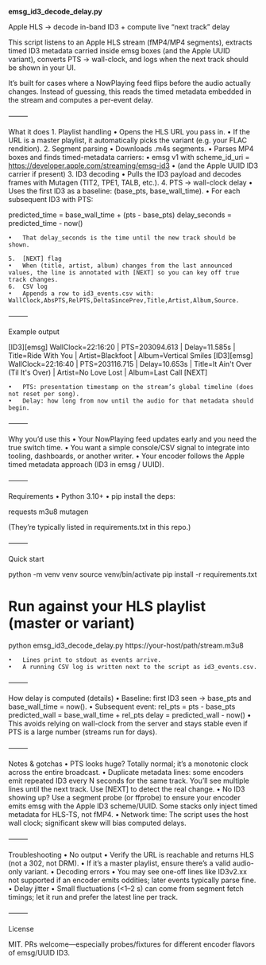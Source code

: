 
**emsg_id3_decode_delay.py**

Apple HLS → decode in-band ID3 + compute live “next track” delay

This script listens to an Apple HLS stream (fMP4/MP4 segments), extracts timed ID3 metadata carried inside emsg boxes (and the Apple UUID variant), converts PTS → wall-clock, and logs when the next track should be shown in your UI.

It’s built for cases where a NowPlaying feed flips before the audio actually changes. Instead of guessing, this reads the timed metadata embedded in the stream and computes a per-event delay.

⸻

What it does
	1.	Playlist handling
	•	Opens the HLS URL you pass in.
	•	If the URL is a master playlist, it automatically picks the variant (e.g. your FLAC rendition).
	2.	Segment parsing
	•	Downloads .m4s segments.
	•	Parses MP4 boxes and finds timed-metadata carriers:
	•	emsg v1 with scheme_id_uri = https://developer.apple.com/streaming/emsg-id3
	•	(and the Apple UUID ID3 carrier if present)
	3.	ID3 decoding
	•	Pulls the ID3 payload and decodes frames with Mutagen (TIT2, TPE1, TALB, etc.).
	4.	PTS → wall-clock delay
	•	Uses the first ID3 as a baseline: (base_pts, base_wall_time).
	•	For each subsequent ID3 with PTS:

predicted_time  = base_wall_time + (pts - base_pts)
delay_seconds   = predicted_time - now()


	•	That delay_seconds is the time until the new track should be shown.

	5.	[NEXT] flag
	•	When (title, artist, album) changes from the last announced values, the line is annotated with [NEXT] so you can key off true track changes.
	6.	CSV log
	•	Appends a row to id3_events.csv with: WallClock,AbsPTS,RelPTS,DeltaSincePrev,Title,Artist,Album,Source.

⸻

Example output

[ID3][emsg] WallClock=22:16:20 | PTS=203094.613 | Delay=11.585s | Title=Ride With You | Artist=Blackfoot | Album=Vertical Smiles
[ID3][emsg] WallClock=22:16:40 | PTS=203116.715 | Delay=10.653s | Title=It Ain't Over (Til It's Over) | Artist=No Love Lost | Album=Last Call [NEXT]

	•	PTS: presentation timestamp on the stream’s global timeline (does not reset per song).
	•	Delay: how long from now until the audio for that metadata should begin.

⸻

Why you’d use this
	•	Your NowPlaying feed updates early and you need the true switch time.
	•	You want a simple console/CSV signal to integrate into tooling, dashboards, or another writer.
	•	Your encoder follows the Apple timed metadata approach (ID3 in emsg / UUID).

⸻

Requirements
	•	Python 3.10+
	•	pip install the deps:

requests
m3u8
mutagen

(They’re typically listed in requirements.txt in this repo.)

⸻

Quick start

python -m venv venv
source venv/bin/activate
pip install -r requirements.txt

# Run against your HLS playlist (master or variant)
python emsg_id3_decode_delay.py https://your-host/path/stream.m3u8

	•	Lines print to stdout as events arrive.
	•	A running CSV log is written next to the script as id3_events.csv.

⸻

How delay is computed (details)
	•	Baseline: first ID3 seen → base_pts and base_wall_time = now().
	•	Subsequent event:
rel_pts = pts - base_pts
predicted_wall = base_wall_time + rel_pts
delay = predicted_wall - now()
	•	This avoids relying on wall-clock from the server and stays stable even if PTS is a large number (streams run for days).

⸻

Notes & gotchas
	•	PTS looks huge? Totally normal; it’s a monotonic clock across the entire broadcast.
	•	Duplicate metadata lines: some encoders emit repeated ID3 every N seconds for the same track. You’ll see multiple lines until the next track. Use [NEXT] to detect the real change.
	•	No ID3 showing up? Use a segment probe (or ffprobe) to ensure your encoder emits emsg with the Apple ID3 scheme/UUID. Some stacks only inject timed metadata for HLS-TS, not fMP4.
	•	Network time: The script uses the host wall clock; significant skew will bias computed delays.

⸻

Troubleshooting
	•	No output
	•	Verify the URL is reachable and returns HLS (not a 302, not DRM).
	•	If it’s a master playlist, ensure there’s a valid audio-only variant.
	•	Decoding errors
	•	You may see one-off lines like ID3v2.xx not supported if an encoder emits oddities; later events typically parse fine.
	•	Delay jitter
	•	Small fluctuations (<1–2 s) can come from segment fetch timings; let it run and prefer the latest line per track.

⸻

License

MIT. PRs welcome—especially probes/fixtures for different encoder flavors of emsg/UUID ID3.
